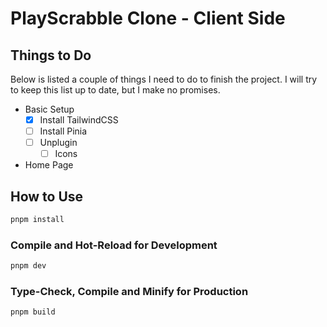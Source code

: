 # PlayScrabble Clone - Client Side

## Things to Do

Below is listed a couple of things I need to do to finish the project. I will try to keep this list up to date, but I make no promises.

- Basic Setup
  - [x] Install TailwindCSS
  - [ ] Install Pinia
  - [ ] Unplugin
    - [ ] Icons
- Home Page

## How to Use

```sh
pnpm install
```

### Compile and Hot-Reload for Development

```sh
pnpm dev
```

### Type-Check, Compile and Minify for Production

```sh
pnpm build
```
